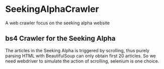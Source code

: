 # SeekingAlphaCrawler
A web crawler focus on the seeking alpha website


## bs4 Crawler for the Seeking Alpha
The articles in the Seeking Alpha is triggered by scrolling, thus purely parsing HTML with BeautifulSoup can only obtain first 20 articles. So we need webdriver to simulate the action of scrolling, selenium is one choice.

